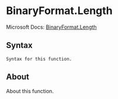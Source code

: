 ---
---

# BinaryFormat.Length

Microsoft Docs: [BinaryFormat.Length](https://docs.microsoft.com/en-us/powerquery-m/binaryformat-length)

## Syntax

```powerquery-m
Syntax for this function.
```

## About

About this function.

